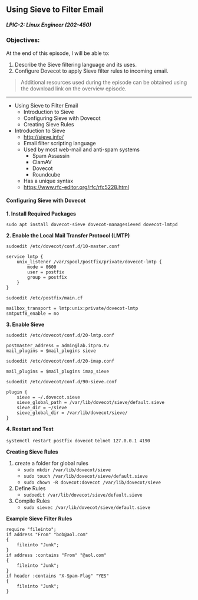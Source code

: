 ## Using Sieve to Filter Email  
##### LPIC-2: Linux Engineer (202-450)  

### Objectives:  

At the end of this episode, I will be able to:  

1. Describe the Sieve filtering language and its uses. 
2. Configure Dovecot to apply Sieve filter rules to incoming email.

>Additional resources used during the episode can be obtained using the download link on the overview episode.  

-----------------------------------------------------------

* Using Sieve to Filter Email
	+ Introduction to Sieve
	+ Configuring Sieve with Dovecot
	+ Creating Sieve Rules
* Introduction to Sieve
	+ http://sieve.info/
	+ Email filter scripting language
	+ Used by most web-mail and anti-spam systems
		- Spam Assassin
		- ClamAV
		- Dovecot
		- Roundcube
	+ Has a unique syntax
	+ https://www.rfc-editor.org/rfc/rfc5228.html

#### Configuring Sieve with Dovecot

**1. Install Required Packages**

`sudo apt install dovecot-sieve dovecot-managesieved dovecot-lmtpd`

**2. Enable the Local Mail Transfer Protocol (LMTP)**

`sudoedit /etc/dovecot/conf.d/10-master.conf`

```
service lmtp {
	unix_listener /var/spool/postfix/private/dovecot-lmtp {
		mode = 0600
		user = postfix
		group = postfix
	}
}
```

`sudoedit /etc/postfix/main.cf`

```
mailbox_transport = lmtp:unix:private/dovecot-lmtp
smtputf8_enable = no
```

**3. Enable Sieve**

`sudoedit /etc/dovecot/conf.d/20-lmtp.conf`

```
postmaster_address = admin@lab.itpro.tv
mail_plugins = $mail_plugins sieve
```

`sudoedit /etc/dovecot/conf.d/20-imap.conf`

```
mail_plugins = $mail_plugins imap_sieve
```

`sudoedit /etc/dovecot/conf.d/90-sieve.conf`

```
plugin {
	sieve = ~/.dovecot.sieve
	sieve_global_path = /var/lib/dovecot/sieve/default.sieve
	sieve_dir = ~/sieve
	sieve_global_dir = /var/lib/dovecot/sieve/
}
```

**4. Restart and Test**

`systemctl restart postfix dovecot`
`telnet 127.0.0.1 4190`

**Creating Sieve Rules**

1. create a folder for global rules
	- `sudo mkdir /var/lib/dovecot/sieve`
	- `sudo touch /var/lib/dovecot/sieve/default.sieve`
	- `sudo chown -R dovecot:dovecot /var/lib/dovecot/sieve`
2. Define Rules
	- `sudoedit /var/lib/dovecot/sieve/default.sieve`
3. Compile Rules
	- `sudo sievec /var/lib/dovecot/sieve/default.sieve`

**Example Sieve Filter Rules**
```
require "fileinto";
if address "From" "bob@aol.com"
{
    fileinto "Junk";
}
if address :contains "From" "@aol.com"
{
    fileinto "Junk";
}
if header :contains "X-Spam-Flag" "YES"
{
	fileinto "Junk";
}
```